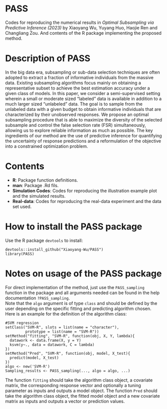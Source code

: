 # PASS
Codes for reproducing the numerical results in *Optimal Subsampling via Predictive Inference (2023)* by Xiaoyang Wu, Yuyang Huo, Haojie Ren and Changliang Zou. And contents of the R package implementing the proposed method.

# Description of PASS
In the big data era, subsampling or sub-data selection techniques are often adopted to extract a fraction of informative individuals from the massive data. Existing subsampling algorithms focus mainly on obtaining a representative subset to achieve the best estimation accuracy under a given class of models. In this paper, we consider a semi-supervised setting wherein a small or moderate sized “labeled” data is available in addition to a much larger sized “unlabeled” data. The goal is to sample from the unlabeled data with a given budget to obtain informative individuals that are characterized by their unobserved responses. We propose an optimal subsampling procedure
that is able to maximize the diversity of the selected subsample and control the false selection rate (FSR) simultaneously, allowing us to explore reliable information as
much as possible. The key ingredients of our method are the use of predictive inference for quantifying the uncertainty of response predictions and a reformulation of the objective into a constrained optimization problem.

# Contents

- **R**: Package function definitions.
- **man**: Package .Rd fils.
- **Simulation Codes**: Codes for reproducing the illustration example plot and the simulated results.
- **Real-data**: Codes for reproducing the real-data experiment and the data set used.

# How to install the PASS package
Use the R package `devtools` to install:
```
devtools::install_github("Xiaoyang-Wu/PASS")  
library(PASS)
```

# Notes on usage of the PASS package
For direct implementation of the method, just use the `PASS_sampling` function in the package and all arguments needed can be found in the help documentation `?PASS_sampling`.  
Note that the `algo` argument is of type `class` and should be defined by the user depending on the specific fitting and predicting algorithm chosen. Here is an example for the definition of the algorithm class:
```
#SVM regression  
setClass("SVM-R", slots = list(name = "character"),  
         prototype = list(name = "SVM-R"))  
setMethod("fitting", "SVM-R", function(obj, X, Y, lambda){  
  datawork <- data.frame(X, y = Y)  
  ksvm(y~., data = datawork, C = lambda)  
})  
setMethod("Pred", "SVM-R", function(obj, model, X_test){  
  predict(model, X_test)  
})  
algo <- new('SVM-R')  
Sampling_results <- PASS_sampling(..., algo = algo, ...)
```
The function `fitting` should take the algorithm class object, a covariate matrix, the corresponding response vector and optionally a tuning parameter as inputs and outputs a model object. The function `Pred` should take the algorithm class object, the fitted model object and a new covariate matrix as inputs and outputs a vector or prediction values.
